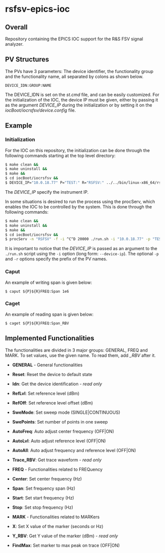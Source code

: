 # rsfsv-epics-ioc

## Overall

Repository containing the EPICS IOC support for the R&S FSV signal
analyzer.

## PV Structures

The PVs have 3 parameters: The device identifier, the functionality
group and the functionality name, all separated by colons as shown
below.

```
DEVICE_IDN:GROUP:NAME
```

The DEVICE_IDN is set on the *st.cmd* file, and can be easily
customized. For the initialization of the IOC, the device IP must be
given, either by passing it as the argument *DEVICE_IP* during the
initialization or by setting it on the
*iocBoot/iocrsfsv/device.config* file.

## Example

### Initialization

For the IOC on this repository, the initialization can be done through
the following commands starting at the top level directory:


```sh
$ make clean &&
$ make uninstall &&
$ make &&
$ cd iocBoot/iocrsfsv &&
$ DEVICE_IP="10.0.18.77" P="TEST:" R="RSFSV:" ../../bin/linux-x86_64/rsfsv ./st.cmd
```

The *DEVICE_IP* specify the instrument IP.

In some situations is desired to run the process using the procServ,
which enables the IOC to be controlled by the system. This is done
through the following commands:

```sh
$ make clean &&
$ make uninstall &&
$ make &&
$ cd iocBoot/iocrsfsv &&
$ procServ -n "RSFSV" -f -i ^C^D 20000 ./run.sh -i "10.0.18.77" -p "TEST:" -r "RSFSV:"
```

It is important to notice that the *DEVICE_IP* is passed as an argument to the
`./run.sh` script using the `-i` option (long form: `--device-ip`). The optional
`-p` and `-r` options specify the prefix of the PV names.


### Caput

An example of writing span is given below:

```
$ caput ${P}${R}FREQ:Span 1e6
```

### Caget

An example of reading span is given below:

```
$ caget ${P}${R}FREQ:Span_RBV
```

## Implemented Functionalities

The functionalities are divided in 3 major groups: GENERAL, FREQ and
MARK. To set values, use the given name. To read them, add *_RBV*
after it.

- **GENERAL** - General functionalities
 - **Reset**: Reset the device to default state
 - **Idn**: Get the device identification - *read only*
 - **RefLvl**: Set reference level (dBm)
 - **RefOff**: Set reference level offset (dBm)
 - **SweMode**: Set sweep mode (SINGLE|CONTINUOUS)
 - **SwePoints**: Set number of points in one sweep
 - **AutoFreq**: Auto adjust center frequency (OFF|ON)
 - **AutoLvl**: Auto adjust reference level (OFF|ON)
 - **AutoAll**: Auto adjust frequency and reference level (OFF|ON)
 - **Trace_RBV**: Get trace waveform - *read only*

- **FREQ** - Functionalities related to FREQuency
 - **Center**: Set center frequency (Hz)
 - **Span**: Set frequency span (Hz)
 - **Start**: Set start frequency (Hz)
 - **Stop**: Set stop frequency (Hz)


- **MARK** - Functionalities related to MARKers
 - **X**: Set X value of the marker (seconds or Hz)
 - **Y_RBV**: Get Y value of the marker (dBm) - *read only*
 - **FindMax**: Set marker to max peak on trace (OFF|ON)
